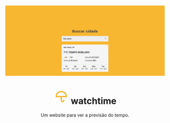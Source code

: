 <p align="center">
<img src="./assets/img/screenshot.png" alt="watchtime screenshot">
</p>
<h1 align="center"><img src="./assets/img/logo.svg" width="48px" height:="48px"> watchtime</h1>
<p align="center">
Um website para ver a previsão do tempo.
</p>